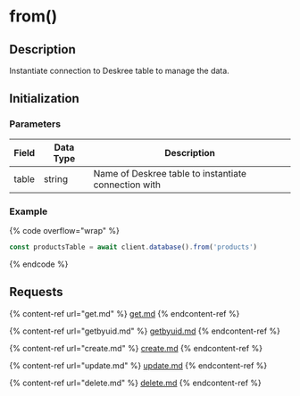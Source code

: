 # from()

## Description

Instantiate connection to Deskree table to manage the data.

## Initialization

### Parameters

| Field | Data Type | Description                                          |
| ----- | --------- | ---------------------------------------------------- |
| table | string    | Name of Deskree table to instantiate connection with |

### Example

{% code overflow="wrap" %}
```javascript
const productsTable = await client.database().from('products')
```
{% endcode %}

## Requests

{% content-ref url="get.md" %}
[get.md](get.md)
{% endcontent-ref %}

{% content-ref url="getbyuid.md" %}
[getbyuid.md](getbyuid.md)
{% endcontent-ref %}

{% content-ref url="create.md" %}
[create.md](create.md)
{% endcontent-ref %}

{% content-ref url="update.md" %}
[update.md](update.md)
{% endcontent-ref %}

{% content-ref url="delete.md" %}
[delete.md](delete.md)
{% endcontent-ref %}
